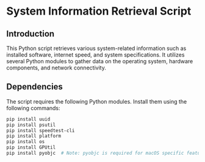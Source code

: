 # System Information Retrieval Script

## Introduction

This Python script retrieves various system-related information such as installed software, internet speed, and system specifications. It utilizes several Python modules to gather data on the operating system, hardware components, and network connectivity.

## Dependencies

The script requires the following Python modules. Install them using the following commands:

```bash
pip install uuid
pip install psutil
pip install speedtest-cli
pip install platform
pip install os
pip install GPUtil
pip install pyobjc  # Note: pyobjc is required for macOS specific features (commented out in the code).

